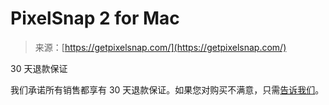 <!--yml

category: 未分类

date: 2024-05-27 14:43:00

-->

# PixelSnap 2 for Mac

> 来源：[https://getpixelsnap.com/](https://getpixelsnap.com/)

30 天退款保证

我们承诺所有销售都享有 30 天退款保证。如果您对购买不满意，只需[告诉我们](mailto:hello@mtw.team)。
